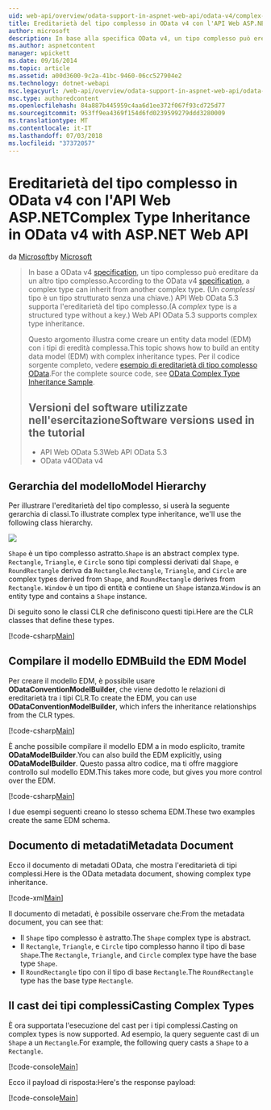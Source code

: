 ```yaml
---
uid: web-api/overview/odata-support-in-aspnet-web-api/odata-v4/complex-type-inheritance-in-odata-v4
title: Ereditarietà del tipo complesso in OData v4 con l'API Web ASP.NET | Microsoft Docs
author: microsoft
description: In base alla specifica OData v4, un tipo complesso può ereditare da un altro tipo complesso. (Un tipo complesso è un tipo strutturato senza una chiave). API Web...
ms.author: aspnetcontent
manager: wpickett
ms.date: 09/16/2014
ms.topic: article
ms.assetid: a00d3600-9c2a-41bc-9460-06cc527904e2
ms.technology: dotnet-webapi
msc.legacyurl: /web-api/overview/odata-support-in-aspnet-web-api/odata-v4/complex-type-inheritance-in-odata-v4
msc.type: authoredcontent
ms.openlocfilehash: 84a887b445959c4aa6d1ee372f067f93cd725d77
ms.sourcegitcommit: 953ff9ea4369f154d6fd0239599279ddd3280009
ms.translationtype: MT
ms.contentlocale: it-IT
ms.lasthandoff: 07/03/2018
ms.locfileid: "37372057"
---
```

<a name="complex-type-inheritance-in-odata-v4-with-aspnet-web-api"></a><span data-ttu-id="ab137-104">Ereditarietà del tipo complesso in OData v4 con l'API Web ASP.NET</span><span class="sxs-lookup"><span data-stu-id="ab137-104">Complex Type Inheritance in OData v4 with ASP.NET Web API</span></span>
====================
<span data-ttu-id="ab137-105">da [Microsoft](https://github.com/microsoft)</span><span class="sxs-lookup"><span data-stu-id="ab137-105">by [Microsoft](https://github.com/microsoft)</span></span>

> <span data-ttu-id="ab137-106">In base a OData v4 [specification](http://www.odata.org/documentation/odata-version-4-0/), un tipo complesso può ereditare da un altro tipo complesso.</span><span class="sxs-lookup"><span data-stu-id="ab137-106">According to the OData v4 [specification](http://www.odata.org/documentation/odata-version-4-0/), a complex type can inherit from another complex type.</span></span> <span data-ttu-id="ab137-107">(Un *complessi* tipo è un tipo strutturato senza una chiave.) API Web OData 5.3 supporta l'ereditarietà del tipo complesso.</span><span class="sxs-lookup"><span data-stu-id="ab137-107">(A *complex* type is a structured type without a key.) Web API OData 5.3 supports complex type inheritance.</span></span>
> 
> <span data-ttu-id="ab137-108">Questo argomento illustra come creare un entity data model (EDM) con i tipi di eredità complessa.</span><span class="sxs-lookup"><span data-stu-id="ab137-108">This topic shows how to build an entity data model (EDM) with complex inheritance types.</span></span> <span data-ttu-id="ab137-109">Per il codice sorgente completo, vedere [esempio di ereditarietà di tipo complesso OData](http://aspnet.codeplex.com/sourcecontrol/latest#Samples/WebApi/OData/v4/ODataComplexTypeInheritanceSample/ReadMe.txt).</span><span class="sxs-lookup"><span data-stu-id="ab137-109">For the complete source code, see [OData Complex Type Inheritance Sample](http://aspnet.codeplex.com/sourcecontrol/latest#Samples/WebApi/OData/v4/ODataComplexTypeInheritanceSample/ReadMe.txt).</span></span>
> 
> ## <a name="software-versions-used-in-the-tutorial"></a><span data-ttu-id="ab137-110">Versioni del software utilizzate nell'esercitazione</span><span class="sxs-lookup"><span data-stu-id="ab137-110">Software versions used in the tutorial</span></span>
> 
> 
> - <span data-ttu-id="ab137-111">API Web OData 5.3</span><span class="sxs-lookup"><span data-stu-id="ab137-111">Web API OData 5.3</span></span>
> - <span data-ttu-id="ab137-112">OData v4</span><span class="sxs-lookup"><span data-stu-id="ab137-112">OData v4</span></span>


## <a name="model-hierarchy"></a><span data-ttu-id="ab137-113">Gerarchia del modello</span><span class="sxs-lookup"><span data-stu-id="ab137-113">Model Hierarchy</span></span>

<span data-ttu-id="ab137-114">Per illustrare l'ereditarietà del tipo complesso, si userà la seguente gerarchia di classi.</span><span class="sxs-lookup"><span data-stu-id="ab137-114">To illustrate complex type inheritance, we'll use the following class hierarchy.</span></span>

![](complex-type-inheritance-in-odata-v4/_static/image1.png)

<span data-ttu-id="ab137-115">`Shape` è un tipo complesso astratto.</span><span class="sxs-lookup"><span data-stu-id="ab137-115">`Shape` is an abstract complex type.</span></span> <span data-ttu-id="ab137-116">`Rectangle`, `Triangle`, e `Circle` sono tipi complessi derivati dal `Shape`, e `RoundRectangle` deriva da `Rectangle`.</span><span class="sxs-lookup"><span data-stu-id="ab137-116">`Rectangle`, `Triangle`, and `Circle` are complex types derived from `Shape`, and `RoundRectangle` derives from `Rectangle`.</span></span> <span data-ttu-id="ab137-117">`Window` è un tipo di entità e contiene un `Shape` istanza.</span><span class="sxs-lookup"><span data-stu-id="ab137-117">`Window` is an entity type and contains a `Shape` instance.</span></span>

<span data-ttu-id="ab137-118">Di seguito sono le classi CLR che definiscono questi tipi.</span><span class="sxs-lookup"><span data-stu-id="ab137-118">Here are the CLR classes that define these types.</span></span>

[!code-csharp[Main](complex-type-inheritance-in-odata-v4/samples/sample1.cs)]

## <a name="build-the-edm-model"></a><span data-ttu-id="ab137-119">Compilare il modello EDM</span><span class="sxs-lookup"><span data-stu-id="ab137-119">Build the EDM Model</span></span>

<span data-ttu-id="ab137-120">Per creare il modello EDM, è possibile usare **ODataConventionModelBuilder**, che viene dedotto le relazioni di ereditarietà tra i tipi CLR.</span><span class="sxs-lookup"><span data-stu-id="ab137-120">To create the EDM, you can use **ODataConventionModelBuilder**, which infers the inheritance relationships from the CLR types.</span></span>

[!code-csharp[Main](complex-type-inheritance-in-odata-v4/samples/sample2.cs)]

<span data-ttu-id="ab137-121">È anche possibile compilare il modello EDM a in modo esplicito, tramite **ODataModelBuilder**.</span><span class="sxs-lookup"><span data-stu-id="ab137-121">You can also build the EDM explicitly, using **ODataModelBuilder**.</span></span> <span data-ttu-id="ab137-122">Questo passa altro codice, ma ti offre maggiore controllo sul modello EDM.</span><span class="sxs-lookup"><span data-stu-id="ab137-122">This takes more code, but gives you more control over the EDM.</span></span>

[!code-csharp[Main](complex-type-inheritance-in-odata-v4/samples/sample3.cs)]

<span data-ttu-id="ab137-123">I due esempi seguenti creano lo stesso schema EDM.</span><span class="sxs-lookup"><span data-stu-id="ab137-123">These two examples create the same EDM schema.</span></span>

## <a name="metadata-document"></a><span data-ttu-id="ab137-124">Documento di metadati</span><span class="sxs-lookup"><span data-stu-id="ab137-124">Metadata Document</span></span>

<span data-ttu-id="ab137-125">Ecco il documento di metadati OData, che mostra l'ereditarietà di tipi complessi.</span><span class="sxs-lookup"><span data-stu-id="ab137-125">Here is the OData metadata document, showing complex type inheritance.</span></span>

[!code-xml[Main](complex-type-inheritance-in-odata-v4/samples/sample4.xml?highlight=13,17,25,30)]

<span data-ttu-id="ab137-126">Il documento di metadati, è possibile osservare che:</span><span class="sxs-lookup"><span data-stu-id="ab137-126">From the metadata document, you can see that:</span></span>

- <span data-ttu-id="ab137-127">Il `Shape` tipo complesso è astratto.</span><span class="sxs-lookup"><span data-stu-id="ab137-127">The `Shape` complex type is abstract.</span></span>
- <span data-ttu-id="ab137-128">Il `Rectangle`, `Triangle`, e `Circle` tipo complesso hanno il tipo di base `Shape`.</span><span class="sxs-lookup"><span data-stu-id="ab137-128">The `Rectangle`, `Triangle`, and `Circle` complex type have the base type `Shape`.</span></span>
- <span data-ttu-id="ab137-129">Il `RoundRectangle` tipo con il tipo di base `Rectangle`.</span><span class="sxs-lookup"><span data-stu-id="ab137-129">The `RoundRectangle` type has the base type `Rectangle`.</span></span>

## <a name="casting-complex-types"></a><span data-ttu-id="ab137-130">Il cast dei tipi complessi</span><span class="sxs-lookup"><span data-stu-id="ab137-130">Casting Complex Types</span></span>

<span data-ttu-id="ab137-131">È ora supportata l'esecuzione del cast per i tipi complessi.</span><span class="sxs-lookup"><span data-stu-id="ab137-131">Casting on complex types is now supported.</span></span> <span data-ttu-id="ab137-132">Ad esempio, la query seguente cast di un `Shape` a un `Rectangle`.</span><span class="sxs-lookup"><span data-stu-id="ab137-132">For example, the following query casts a `Shape` to a `Rectangle`.</span></span>

[!code-console[Main](complex-type-inheritance-in-odata-v4/samples/sample5.cmd)]

<span data-ttu-id="ab137-133">Ecco il payload di risposta:</span><span class="sxs-lookup"><span data-stu-id="ab137-133">Here's the response payload:</span></span>

[!code-console[Main](complex-type-inheritance-in-odata-v4/samples/sample6.cmd)]
